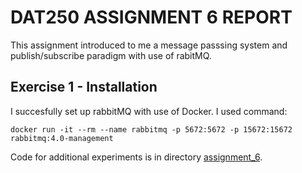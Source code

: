 # DAT250 ASSIGNMENT 6 REPORT
This assignment introduced to me a message passsing system and publish/subscribe paradigm with use of rabitMQ. 
## Exercise 1 - Installation 
I succesfully set up rabbitMQ with use of Docker. I used command:
```
docker run -it --rm --name rabbitmq -p 5672:5672 -p 15672:15672 rabbitmq:4.0-management
```

Code for additional experiments is in directory [assignment_6](./assignment_6).


